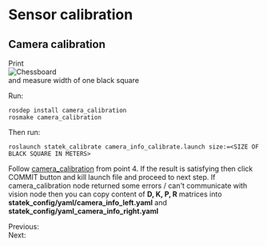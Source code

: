 # Sensor calibration
## Camera calibration
Print </br> 
![Chessboard](chessboard.png) </br> 
and measure width of one black square

Run:
```
rosdep install camera_calibration
rosmake camera_calibration
```

Then run:
```
roslaunch statek_calibrate camera_info_calibrate.launch size:=<SIZE OF BLACK SQUARE IN METERS>
```
Follow [camera_calibration](http://wiki.ros.org/camera_calibration/Tutorials/StereoCalibration) from point 4.
If the result is satisfying then click COMMIT button and kill launch file and proceed to next step. If camera_calibration node returned some errors / can't communicate with vision node then you can copy content of **D, K, P, R** matrices into **statek_config/yaml/camera_info_left.yaml** and **statek_config/yaml_camera_info_right.yaml**

Previous: []() </br>
Next: []()